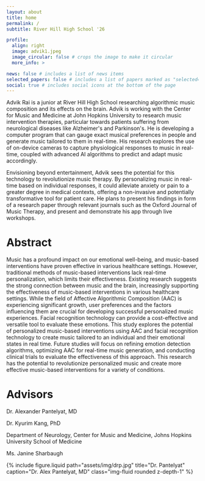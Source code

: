 ```yaml
---
layout: about
title: home
permalink: /
subtitle: River Hill High School '26

profile:
  align: right
  image: advik1.jpeg
  image_circular: false # crops the image to make it circular
  more_info: >

news: false # includes a list of news items
selected_papers: false # includes a list of papers marked as "selected={true}"
social: true # includes social icons at the bottom of the page
---
```


Advik Rai is a junior at River Hill High School researching algorithmic music composition and its effects on the brain. Advik is working with the Center for Music and Medicine at John Hopkins University to research music intervention therapies, particular towards patients suffering from neurological diseases like Alzheimer's and Parkinson's. He is developing a computer program that can gauge exact musical preferences in people and generate music tailored to them in real-time. His research explores the use of on-device cameras to capture physiological responses to music in real-time, coupled with advanced AI algorithms to predict and adapt music accordingly. 

Envisioning beyond entertainment, Advik sees the potential for this technology to revolutionize music therapy. By personalizing music in real-time based on individual responses, it could alleviate anxiety or pain to a greater degree in medical contexts, offering a non-invasive and potentially transformative tool for patient care. He plans to present his findings in form of a research paper through relevant journals such as the Oxford Journal of Music Therapy, and present and demonstrate his app through live workshops.

Abstract
========
Music has a profound impact on our emotional well-being, and music-based interventions have proven effective in various healthcare settings. However, traditional methods of music-based interventions lack real-time personalization, which limits their effectiveness. Existing research suggests the strong connection between music and the brain, increasingly supporting the effectiveness of music-based interventions in various healthcare settings. While the field of Affective Algorithmic Composition (AAC) is experiencing significant growth, user preferences and the factors influencing them are crucial for developing successful personalized music experiences. Facial recognition technology can provide a cost-effective and versatile tool to evaluate these emotions. This study explores the potential of personalized music-based interventions using AAC and facial recognition technology to create music tailored to an individual and their emotional states in real time. Future studies will focus on refining emotion detection algorithms, optimizing AAC for real-time music generation, and conducting clinical trials to evaluate the effectiveness of this approach. This research has the potential to revolutionize personalized music and create more effective music-based interventions for a variety of conditions. 

Advisors
========
Dr. Alexander Pantelyat, MD

Dr. Kyurim Kang, PhD

Department of Neurology, Center for Music and Medicine, Johns Hopkins University School of Medicine

Ms. Janine Sharbaugh

<div class="col-sm-4 mt-3 mt-md-0">
  <style>
      .img-fluid.rounded.z-depth-1 {
        max-width: 10%;
        height: auto;
      }
    </style>      
  {% include figure.liquid path="assets/img/drp.jpg" title="Dr. Pantelyat" caption="Dr. Alex Pantelyat, MD" class="img-fluid rounded z-depth-1" %}
</div>